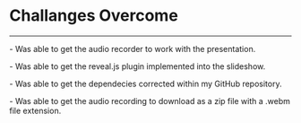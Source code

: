 Challanges Overcome
=========

--------------------
<p>
- Was able to get the audio recorder to work with the presentation.
</p>
<p>
- Was able to get the reveal.js plugin implemented into the slideshow.
</p>
<p>
- Was able to get the dependecies corrected within my GitHub repository.
</p>
<p>
- Was able to get the audio recording to download as a zip file with a .webm file extension.
</p>
